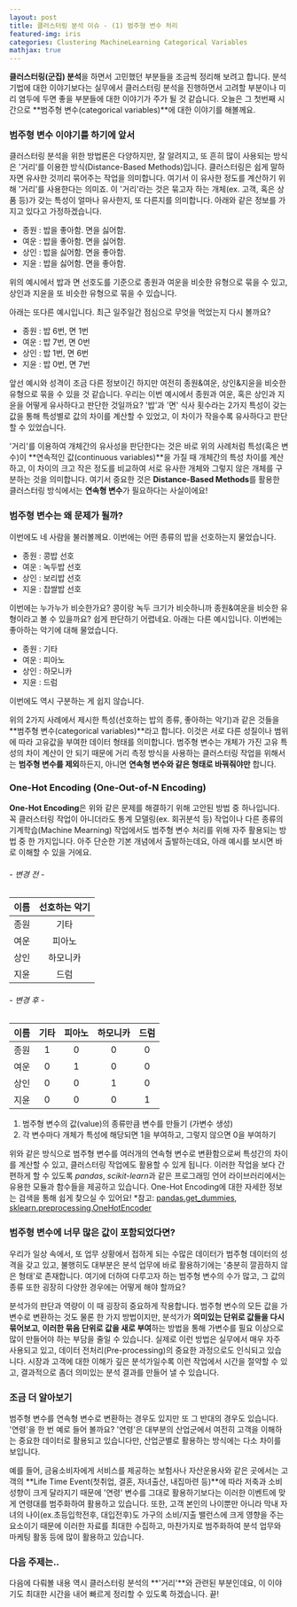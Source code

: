 ```yaml
---
layout: post
title: 클러스터링 분석 이슈 - (1) 범주형 변수 처리
featured-img: iris
categories: Clustering MachineLearning Categorical Variables
mathjax: true
---
```



**클러스터링(군집) 분석**을 하면서 고민했던 부분들을 조금씩 정리해 보려고 합니다.
분석 기법에 대한 이야기보다는 실무에서 클러스터링 분석을 진행하면서 고려할 부분이나 미리 염두에 두면 좋을 부분들에 대한 이야기가 주가 될 것 같습니다.
오늘은 그 첫번째 시간으로 **범주형 변수(categorical variables)**에 대한 이야기를 해볼께요.


### 범주형 변수 이야기를 하기에 앞서

클러스터링 분석을 위한 방법론은 다양하지만, 잘 알려지고, 또 흔히 많이 사용되는 방식은 '거리'를 이용한 방식(Distance-Based Methods)입니다. 클러스터링은 쉽게 말하자면 유사한 것끼리 묶어주는 작업을 의미합니다. 여기서 이 유사한 정도를 계산하기 위해 '거리'를 사용한다는 의미죠. 이 '거리'라는 것은 묶고자 하는 개체(ex. 고객, 혹은 상품 등)가 갖는 특성이 얼마나 유사한지, 또 다른지를 의미합니다. 아래와 같은 정보를 가지고 있다고 가정하겠습니다.

- 종원 : 밥을 좋아함. 면을 싫어함.
- 여운 : 밥을 좋아함. 면을 싫어함.
- 상인 : 밥을 싫어함. 면을 좋아함.
- 지윤 : 밥을 싫어함. 면을 좋아함.

위의 예시에서 밥과 면 선호도를 기준으로 종원과 여운을 비슷한 유형으로 묶을 수 있고, 상인과 지윤을 또 비슷한 유형으로 묶을 수 있습니다.

아래는 또다른 예시입니다. 최근 일주일간 점심으로 무엇을 먹었는지 다시 볼까요?

- 종원 : 밥 6번, 면 1번
- 여운 : 밥 7번, 면 0번
- 상인 : 밥 1번, 면 6번
- 지윤 : 밥 0번, 면 7번 

앞선 예시와 성격이 조금 다른 정보이긴 하지만 여전히 종원&여운, 상인&지윤을 비슷한 유형으로 묶을 수 있을 것 같습니다. 우리는 이번 예시에서 종원과 여운, 혹은 상인과 지윤을 어떻게 유사하다고 판단한 것일까요? '밥'과 '면' 식사 횟수라는 2가지 특성이 갖는 값을 통해 특성별로 값의 차이를 계산할 수 있었고, 이 차이가 작을수록 유사하다고 판단할 수 있었습니다. 

'거리'를 이용하여 개체간의 유사성을 판단한다는 것은 바로 위의 사례처럼 특성(혹은 변수)이 **연속적인 값(continuous variables)**을 가질 때 개체간의 특성 차이를 계산하고, 이 차이의 크고 작은 정도를 비교하여 서로 유사한 개체와 그렇지 않은 개체를 구분하는 것을 의미합니다. 여기서 중요한 것은 **Distance-Based Methods**를 활용한 클러스터링 방식에서는 **연속형 변수**가 필요하다는 사실이에요!


### 범주형 변수는 왜 문제가 될까?

이번에도 네 사람을 불러볼께요. 이번에는 어떤 종류의 밥을 선호하는지 물었습니다.

- 종원 : 콩밥 선호
- 여운 : 녹두밥 선호
- 상인 : 보리밥 선호
- 지윤 : 찹쌀밥 선호

이번에는 누가누가 비슷한가요? 콩이랑 녹두 크기가 비슷하니까 종원&여운을 비슷한 유형이라고 볼 수 있을까요? 쉽게 판단하기 어렵네요. 아래는 다른 예시입니다. 이번에는 좋아하는 악기에 대해 물었습니다.

- 종원 : 기타
- 여운 : 피아노
- 상인 : 하모니카
- 지윤 : 드럼

이번에도 역시 구분하는 게 쉽지 않습니다. 

위의 2가지 사례에서 제시한 특성(선호하는 밥의 종류, 좋아하는 악기)과 같은 것들을 **범주형 변수(categorical variables)**라고 합니다. 이것은 서로 다른 성질이나 범위에 따라 고유값을 부여한 데이터 형태를 의미합니다. 범주형 변수는 개체가 가진 고유 특성의 차이 계산이 안 되기 때문에 거리 측정 방식을 사용하는 클러스터링 작업을 위해서는 **범주형 변수를 제외**하든지, 아니면 **연속형 변수와 같은 형태로 바꿔줘야만** 합니다. 


### One-Hot Encoding (One-Out-of-N Encoding)

**One-Hot Encoding**은 위와 같은 문제를 해결하기 위해 고안된 방법 중 하나입니다. 꼭 클러스터링 작업이 아니더라도 통계 모델링(ex. 회귀분석 등) 작업이나 다른 종류의 기계학습(Machine Mearning) 작업에서도 범주형 변수 처리를 위해 자주 활용되는 방법 중 한 가지입니다. 아주 단순한 기본 개념에서 출발하는데요, 아래 예시를 보시면 바로 이해할 수 있을 거에요.

###### - 변경 전 -

|이름|선호하는 악기|
|:-:|:-:|
|종원|기타|
|여운|피아노|
|상인|하모니카|
|지윤|드럼|

###### - 변경 후 -

|이름|기타|피아노|하모니카|드럼|
|:-:|:-:|:-:|:-:|:-:|
|종원|1|0|0|0|
|여운|0|1|0|0|
|상인|0|0|1|0|
|지윤|0|0|0|1|

1) 범주형 변수의 값(value)의 종류만큼 변수를 만들기 (가변수 생성)
2) 각 변수마다 개체가 특성에 해당되면 1을 부여하고, 그렇지 않으면 0을 부여하기

위와 같은 방식으로 범주형 변수를 여러개의 연속형 변수로 변환함으로써 특성간의 차이를 계산할 수 있고, 클러스터링 작업에도 활용할 수 있게 됩니다. 이러한 작업을 보다 간편하게 할 수 있도록 *pandas*, *scikit-learn*과 같은 프로그래밍 언어 라이브러리에서는 유용한 모듈과 함수들을 제공하고 있습니다. One-Hot Encoding에 대한 자세한 정보는 검색을 통해 쉽게 찾으실 수 있어요!
*참고: [pandas.get_dummies](https://pandas.pydata.org/pandas-docs/stable/reference/api/pandas.get_dummies.html), [sklearn.preprocessing.OneHotEncoder](https://scikit-learn.org/stable/modules/generated/sklearn.preprocessing.OneHotEncoder.html)


### 범주형 변수에 너무 많은 값이 포함되었다면?

우리가 일상 속에서, 또 업무 상황에서 접하게 되는 수많은 데이터가 범주형 데이터의 성격을 갖고 있고, 불행히도 대부분은 분석 업무에 바로 활용하기에는 '충분히 깔끔하지 않은 형태'로 존재합니다. 여기에 더하여 다루고자 하는 범주형 변수의 수가 많고, 그 값의 종류 또한 굉장히 다양한 경우에는 어떻게 해야 할까요? 

분석가의 판단과 역량이 이 때 굉장히 중요하게 작용합니다. 범주형 변수의 모든 값을 가변수로 변환하는 것도 물론 한 가지 방법이지만, 분석가가 **의미있는 단위로 값들을 다시 묶어보고**, **이러한 묶음 단위로 값을 새로 부여**하는 방법을 통해 가변수를 필요 이상으로 많이 만들어야 하는 부담을 줄일 수 있습니다. 실제로 이런 방법은 실무에서 매우 자주 사용되고 있고, 데이터 전처리(Pre-processing)의 중요한 과정으로도 인식되고 있습니다. 시장과 고객에 대한 이해가 깊은 분석가일수록 이런 작업에서 시간을 절약할 수 있고, 결과적으로 좀더 의미있는 분석 결과를 만들어 낼 수 있습니다.


### 조금 더 알아보기

범주형 변수를 연속형 변수로 변환하는 경우도 있지만 또 그 반대의 경우도 있습니다. '연령'을 한 번 예로 들어 볼까요? '연령'은 대부분의 산업군에서 여전히 고객을 이해하는 중요한 데이터로 활용되고 있습니다만, 산업군별로 활용하는 방식에는 다소 차이를 보입니다. 

예를 들어, 금융소비자에게 서비스를 제공하는 보험사나 자산운용사와 같은 곳에서는 고객의 **Life Time Event(첫취업, 결혼, 자녀출산, 내집마련 등)**에 따라 저축과 소비 성향이 크게 달라지기 때문에 '연령' 변수를 그대로 활용하기보다는 이러한 이벤트에 맞게 연령대를 범주화하여 활용하고 있습니다. 또한, 고객 본인의 나이뿐만 아니라 막내 자녀의 나이(ex.초등입학전후, 대입전후)도 가구의 소비/지출 밸런스에 크게 영향을 주는 요소이기 때문에 이러한 자료를 최대한 수집하고, 마찬가지로 범주화하여 분석 업무와 마케팅 활동 등에 많이 활용하고 있습니다. 


### 다음 주제는..

다음에 다뤄볼 내용 역시 클러스터링 분석의 **'거리'**와 관련된 부분인데요, 이 이야기도 최대한 시간을 내어 빠르게 정리할 수 있도록 하겠습니다. 끝!

